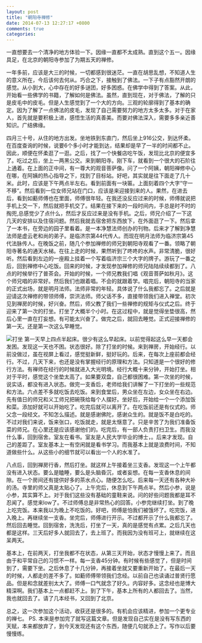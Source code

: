 ```yaml
---
layout: post
title: "朝阳寺禅修"
date: 2014-07-13 12:27:17 +0800
comments: true
categories: 
---
```


一直想要去一个清净的地方体验一下。因缘一直都不太成熟。直到这个五一。因缘具足，在北京的朝阳寺参加了为期五天的禅修。

一年多前，应该是大三的时候，一切都感到很迷茫。一直在胡思乱想，不知道人生的意义所在，今后该何去何从。巧合之下，接触到了佛法。一下子有点豁然开朗的感觉。从小到大，心中存在的好多谜团，好多困惑。在佛学中得到了答案。从此，开始看一些佛学的书籍，了解如何是佛法。虽然，直到现在，对于佛法，了解的只是皮毛中的皮毛。但是人生感觉到了一个大的方向。三观的轮廓得到了基本的确定。因为了解了一点佛法的皮毛，发现了自己需要努力的地方太多太多。对于在家人，首先就是要积极上进，感悟生活的真善美。而要对佛法深入，需要多多亲近善知识。广结佛缘。
<!-- more -->

四月三十号，从住的地方出发。坐地铁到东直门，然后坐上916公交，到达怀柔。在百度查询的时候，说要6个多小时才能到达，结果却是早了一半的时间都不止。因此，顺便在怀柔逛了一逛。之后，找了一个快餐店吃午饭，发现比北京的便宜多了。吃过之后，坐上一两黑公交。来到朝阳寺。刚下车，就看到一个很大的石阶往上通着。在上面的正中间，有一尊大的观音菩萨像。问了一个阿姨，朝阳禅修中心在哪，在阿姨的热心指导之下，找到了目标站。好吧，其实就是往下面走了几十米。此时，应该是下午两点半左右。看到前面有一块匾。上面刻着四个大字“守一不移”。然后看到一位女师兄站在门口，应该是来迎接到来的人。果然，在进去后，看到如蘍师傅也在里面，师傅很年轻。在我还没反应过来的时候，师傅就说把手机上交一下，然后就把手机交了。结果在接下来的一段时间内，手总是时不时的掏兜,总感觉少了点什么，然后才反应过来是没有手机。之后，师兄介绍了一下这几天的安排以及住宿问题。然后我就去宿舍把东西放下，在外面逛了一下。然后拿了一本书，在旁边的园子里看着。是一本净慧法师创办的刊物。后来才了解到净慧法师是虚云老和尚的弟子。是临济宗第44代传人。而现在明月法师为临济宗第45代法脉传人。在晚饭之前，随几个参加禅修的师兄到朝阳寺观看了一番。领略了朝阳寺著名的通天水梯。在往上走的时候，果然听到了咚咚的水声。非常清脆，很好听。然后看到左边的一座殿上挂着一个写着临济宗三个大字的牌子。游玩了一番之后，回到禅修中心吃饭。回来的时候，才发现参加禅修的师兄陆陆续续都到了。八点的时候举行了普茶会。开始的时候，一个师兄教我们唱《观音菩萨如秋月》。这个师兄唱的非常好。然后我们也跟着唱。不会的就跟着学。唱完后，朝阳寺的当家的正式出场，就是明月法师。法师非常的年轻。具体说了什么我都忘了。之后就是迎请这次禅修的带领师傅，崇洪法师。师父话不多，直接带领我们进入禅堂。初次见到禅房的时候，好兴奋。然后，师父教了我们一些禅修的规矩与仪式之后。终于迎来了第一次的打坐。打坐了大概半个小时。在这过程中，就是觉得坐垫很高，然后心里一直在打妄想。有可能太兴奋了。做完之后，就回去睡觉。正式迎接禅修的第一天。还是第一次这么早睡觉。

![打坐](../../../.././pictures/1.jpeg)
第一天早上四点半起床。很少有这么早起床。以前觉得起这么早一天都会发困。发现这一天也不困。状态很好。除了打坐的时候。来到禅房，开始经行。以前没做过，虽在视屏上看过，感觉挺新鲜，挺好玩的。后来，在每次上座前都会经行。不过，几天下来，也还是没有掌握经行的原理和方法。只知道是一个很好的修行方法。有禅师在经行的时候就进入大光明境。经行大概十来分钟，开始打坐。相对于平时，感觉这个坐垫太高了。如果要双盘，自己都很困难。第一次坐的时候，说实话，都没有进入状态。做完一支香后，老师给我们讲解了一下打坐的一些规范和方法。六点差不多就吃饭去吃饭。来到食堂后，男众坐在左边，女众坐在右边。先有值日的师兄和义工师兄把碗筷给每个人摆好。坐好后，开始给一个一个添加饭和菜。添加好就可以开始吃了。吃完后就可以离开了。在吃饭前还是有仪式的。师父念一段经文。不知怎么描述。就是感谢佛陀，感谢众生的。就是饭不是白吃的。不过对我们来说，饭来张口，吃饭就走，就是太惬意了。只是辛苦了为我们准备饭菜的师兄。在心里还是应该感谢他们的。吃完后，有一部人负责打扫卫生。而我没什么事，回到宿舍。室友在看书。室友是人民大学毕业的博士，。后来才发现。自己的差距了。室友基本上一有空闲就是看书学习。而我基本上就是浪费时间，不知道做些什么。从这些小的细节就可以看出一个人的水准了。

八点后，回到禅房行香，然后打坐。就这样上午接着坐三支香。发现这一个上午都没有进入状态。要么是瞌睡，要么是头脑昏沉，或者妄想。在每一支香休息的间隙。在一个房间还有提供好多的茶水点心。随便怎么吃。后来每一天还有各种大补的汤。寺里的师父真是太贴心了。上午完后，休息到下午两点半。然后小参，说是小参，其实算不上。对于我们这些没有基础的童鞋来说。问的好些问题我都是耳不忍闻了。感觉来low了。不过师傅总是非常热心的回答。小参完继续打坐。到了晚上吃完饭。本来我以为晚上不吃饭的。好吧，师傅是怕我们被饿坏了。吃完饭，进入晚上。再继续坐一支香。坐完后，师傅进行开示。不过都开示了什么我都忘了。然后回去睡觉。回到宿舍，洗洗后，打坐了一天，真的是感觉有点累。之后几天也都是这样。三天后好多人就回去了，去上班了。而我因为没有班可上，就继续在这呆两天。

基本上，在前两天，打坐我都不在状态，从第三天开始，状态才慢慢上来了。而且由于和平常自己的习惯不一样。每一支香45分钟。有时候有些感觉了，但是时间到了，需要下坐。之后休息了十几分钟，再接着坐就又要重新开始了。在最后一天的时候，人都走的差不多了。如蘍师傅带领我们念经。以前自己也读诵过普贤行愿品。但是和念就差别太大了。师傅一口气就念了好久。内容好多。这念经也是博大精深啊。我们基本上一点都赶不上。到了下午，基本上所有的人都回去了。当然，我也就回去了。请了几本经书，又回到了北京。

总之，这一次参加这个活动，收获还是很多的。有机会应该精进，参加一个更专业的禅七。
PS. 本来是参加完了就写这篇文章。但是发现自己实在是没有写东西的天赋，本来都放弃了，到今天发现还有这个东西，随便几句就添上了。写作以后要慢慢练。
